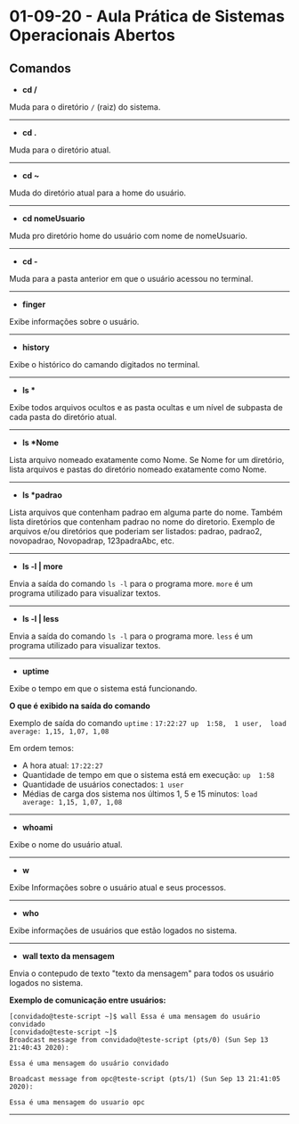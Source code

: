 # 01-09-20 - Aula Prática de Sistemas Operacionais Abertos

## Comandos

- **cd /**

Muda para o diretório `/` (raiz) do sistema.

---

- **cd .** 

Muda para o diretório atual.

---

- **cd ~**

Muda do diretório atual para a home do usuário.

---

- **cd nomeUsuario**

Muda pro diretório home do usuário com nome de nomeUsuario. 

---

- **cd -**

Muda para a pasta anterior em que o usuário acessou no terminal.

---

- **finger**

Exibe informações sobre o usuário.

---

- **history**

Exibe o histórico do camando digitados no terminal.

---

- **ls \***

Exibe todos arquivos ocultos e as pasta ocultas e um nível de subpasta de cada pasta do diretório atual.

---

- **ls \*Nome**

Lista arquivo nomeado exatamente como Nome. Se Nome for um diretório, lista arquivos e pastas do diretório nomeado exatamente como Nome.

---

- **ls \*padrao**

Lista arquivos que contenham padrao em alguma parte do nome. Também lista diretórios que contenham padrao no nome do diretorio. Exemplo de arquivos e/ou diretórios que poderiam ser listados: padrao, padrao2, novopadrao, Novopadrap, 123padraAbc, etc.

---

- **ls -l | more**

Envia a saída do comando `ls -l` para o programa more. `more` é um programa utilizado para visualizar textos.

---

- **ls -l | less**

Envia a saída do comando `ls -l` para o programa more. `less` é um programa utilizado para visualizar textos.

---

- **uptime**

Exibe o tempo em que o sistema está funcionando.

**O que é exibido na saída do comando**

Exemplo de saída do comando `uptime` :
`17:22:27 up  1:58,  1 user,  load average: 1,15, 1,07, 1,08`

Em ordem temos:

- A hora atual: `17:22:27`
- Quantidade de tempo em que o sistema está em execução: `up  1:58`
- Quantidade de usuários conectados: `1 user`
- Médias de carga dos sistema nos últimos 1, 5 e 15 minutos:  `load average: 1,15, 1,07, 1,08`

---

- **whoami**

Exibe o nome do usuário atual.

---

- **w**

Exibe Informações sobre o usuário atual e seus processos.

---

- **who**

Exibe informações de usuários que estão logados no sistema.

---

- **wall texto da mensagem**

Envia o contepudo de texto "texto da mensagem" para todos os usuário logados no sistema.

**Exemplo de comunicação entre usuários:**

```
[convidado@teste-script ~]$ wall Essa é uma mensagem do usuário convidado
[convidado@teste-script ~]$ 
Broadcast message from convidado@teste-script (pts/0) (Sun Sep 13 21:40:43 2020):

Essa é uma mensagem do usuário convidado

Broadcast message from opc@teste-script (pts/1) (Sun Sep 13 21:41:05 2020):

Essa é uma mensagem do usuario opc
```

---



<!--
write - ainda não entendi completamente como fuciona, mas por enquanto o que entendi foi:

write nome_usuario : irá abrir a entrada do terminal para você poder digitar uma mensagem para o o usuário nome_usuario. Pra sair e enviar a mensagem aperte Ctrl+D.

--!>